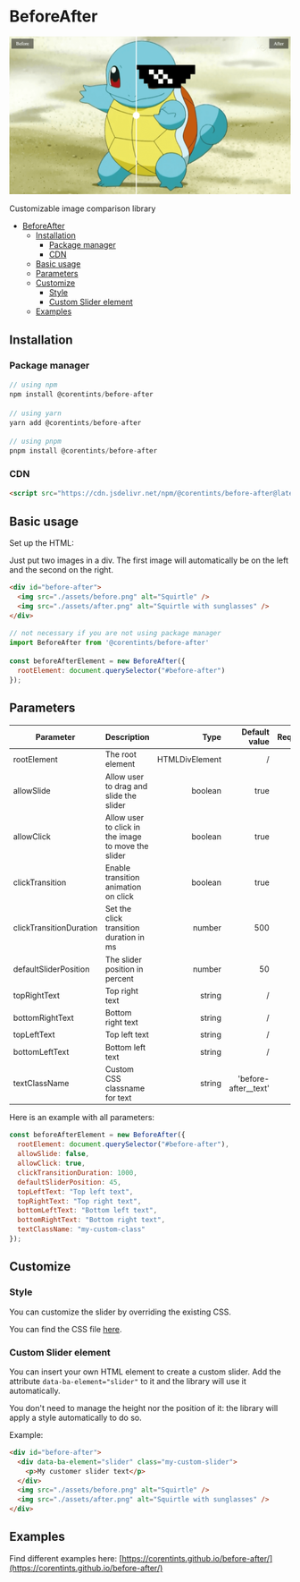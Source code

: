 # BeforeAfter
![Before After library demo](/docs/assets/demo.png)

Customizable image comparison library

- [BeforeAfter](#beforeafter)
  - [Installation](#installation)
    - [Package manager](#package-manager)
    - [CDN](#cdn)
  - [Basic usage](#basic-usage)
  - [Parameters](#parameters)
  - [Customize](#customize)
    - [Style](#style)
    - [Custom Slider element](#custom-slider-element)
  - [Examples](#examples)

## Installation

### Package manager

```js
// using npm
npm install @corentints/before-after

// using yarn
yarn add @corentints/before-after

// using pnpm
pnpm install @corentints/before-after
```

### CDN

```html
<script src="https://cdn.jsdelivr.net/npm/@corentints/before-after@latest/dist/before-after.umd.min.js"></script>
```

## Basic usage

Set up the HTML:

Just put two images in a div. The first image will automatically be on the left and the second on the right.

```html
<div id="before-after">
  <img src="./assets/before.png" alt="Squirtle" />
  <img src="./assets/after.png" alt="Squirtle with sunglasses" />
</div>
```

```js
// not necessary if you are not using package manager
import BeforeAfter from '@corentints/before-after'

const beforeAfterElement = new BeforeAfter({
  rootElement: document.querySelector("#before-after")
});
```

## Parameters

| Parameter               | Description                                         |           Type |        Default value | Required |
| ----------------------- | --------------------------------------------------- | -------------: | -------------------: | -------: |
| rootElement             | The root element                                    | HTMLDivElement |                    / |      yes |
| allowSlide              | Allow user to drag and slide the slider             |        boolean |                 true |       no |
| allowClick              | Allow user to click in the image to move the slider |        boolean |                 true |       no |
| clickTransition         | Enable transition animation on click                |        boolean |                 true |       no |
| clickTransitionDuration | Set the click transition duration in ms             |         number |                  500 |       no |
| defaultSliderPosition   | The slider position in percent                      |         number |                   50 |       no |
| topRightText            | Top right text                                      |         string |                    / |       no |
| bottomRightText         | Bottom right text                                   |         string |                    / |       no |
| topLeftText             | Top left text                                       |         string |                    / |       no |
| bottomLeftText          | Bottom left text                                    |         string |                    / |       no |
| textClassName           | Custom CSS classname for text                       |         string | 'before-after__text' |       no |

Here is an example with all parameters:

```js
const beforeAfterElement = new BeforeAfter({
  rootElement: document.querySelector("#before-after"),
  allowSlide: false,
  allowClick: true,
  clickTransitionDuration: 1000,
  defaultSliderPosition: 45,
  topLeftText: "Top left text",
  topRightText: "Top right text",
  bottomLeftText: "Bottom left text",
  bottomRightText: "Bottom right text",
  textClassName: "my-custom-class"
});
```

## Customize

### Style

You can customize the slider by overriding the existing CSS.

You can find the CSS file [here](https://github.com/Corentints/before-after/blob/main/src/style.css).

### Custom Slider element

You can insert your own HTML element to create a custom slider. Add the attribute `data-ba-element="slider"` to it and the library will use it automatically.

You don't need to manage the height nor the position of it: the library will apply a style automatically to do so.

Example:

```html
<div id="before-after">
  <div data-ba-element="slider" class="my-custom-slider">
    <p>My customer slider text</p>
  </div>
  <img src="./assets/before.png" alt="Squirtle" />
  <img src="./assets/after.png" alt="Squirtle with sunglasses" />
</div>
```

## Examples

Find different examples here: [https://corentints.github.io/before-after/](https://corentints.github.io/before-after/)

